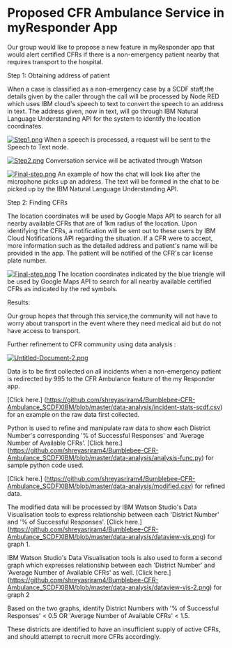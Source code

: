 # Proposed CFR Ambulance Service in myResponder App
Our group would like to propose a new feature in myResponder app that would alert certified CFRs if there is a non-emergency patient nearby that requires transport to the hospital. 

Step 1: Obtaining address of patient

When a case is classified as a non-emergency case by a SCDF staff,the details given by the caller through the call will be processed by Node RED which uses IBM cloud's speech to text to convert the speech to an address in text. The address given, now in text, will go through IBM Natural Language Understanding API for the system to identify the location coordinates. 

[![Step1.png](https://i.postimg.cc/KKMVJvzb/Step1.png)](https://postimg.cc/KKMVJvzb)
When a speech is processed, a request will be sent to the Speech to Text node.

[![Step2.png](https://i.postimg.cc/WFmycWgf/Step2.png)](https://postimg.cc/WFmycWgf)
Conversation service will be activated through Watson 

[![Final-step.png](https://i.postimg.cc/4YMq6hXw/Final-step.png)](https://postimg.cc/4YMq6hXw)
An example of how the chat will look like after the microphone picks up an address. The text will be formed in the chat to be picked up by the IBM Natural Language Understanding API.


Step 2: Finding CFRs

The location coordinates will be used by Google Maps API to search for all nearby available CFRs that are of 1km radius of the location. Upon identifying the CFRs, a notification will be sent out to these users by IBM Cloud Notifications API regarding the situation. If a CFR were to accept, more information such as the detailed address and patient's name will be provided in the app. The patient will be notified of the CFR's car license plate number.

[![Final-step.png](https://i.postimg.cc/FfNWgb2y/Available-CFRs.png)](=https://postimg.cc/FfNWgb2y)
The location coordinates indicated by the blue triangle will be used by Google Maps API to search for all nearby available certified CFRs as indicated by the red symbols.

Results: 

Our group hopes that through this service,the community will not have to worry about transport in the event where they need medical aid but do not have access to transport.

Further refinement to CFR community using data analysis :

[![Untitled-Document-2.png](https://i.postimg.cc/Sxs6s6gD/Untitled-Document-2.png)](https://postimg.cc/bs7DVtct)

Data is to be first collected on all incidents when a non-emergency patient is redirected by 995 to the CFR Ambulance feature of the my Responder app.

[Click here.] (https://github.com/shreyasriram4/Bumblebee-CFR-Ambulance_SCDFXIBM/blob/master/data-analysis/incident-stats-scdf.csv) for an example on the raw data first collected.


Python is used to refine and manipulate raw data to show each District Number's corresponding '% of Successful Responses' and 'Average Number of Available CFRs'. 
[Click here.] (https://github.com/shreyasriram4/Bumblebee-CFR-Ambulance_SCDFXIBM/blob/master/data-analysis/analysis-func.py) for sample python code used.

[Click here.] (https://github.com/shreyasriram4/Bumblebee-CFR-Ambulance_SCDFXIBM/blob/master/data-analysis/modified.csv) for refined data.

The modified data will be processed by IBM Watson Studio's Data Visualisation tools to express relationship between each 'District Number' and '% of Successful Responses'.
[Click here.] (https://github.com/shreyasriram4/Bumblebee-CFR-Ambulance_SCDFXIBM/blob/master/data-analysis/dataview-vis.png) for graph 1.

IBM Watson Studio's Data Visualisation tools is also used to form a second graph which expresses relationship between each 'District Number' and 'Average Number of Available CFRs' as well.
[Click here.] (https://github.com/shreyasriram4/Bumblebee-CFR-Ambulance_SCDFXIBM/blob/master/data-analysis/dataview-vis-2.png) for graph 2

Based on the two graphs, identify District Numbers with '% of Successful Responses' < 0.5 OR 'Average Number of Available CFRs' < 1.5. 

These districts are identified to have an insufficient supply of active CFRs, and should attempt to recruit more CFRs accordingly.




